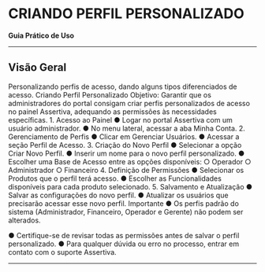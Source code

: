 # CRIANDO PERFIL PERSONALIZADO

**Guia Prático de Uso**

---

## Visão Geral

Personalizando perfis de acesso, dando alguns tipos diferenciados de
acesso.
Criando Perfil Personalizado
Objetivo: Garantir que os administradores do portal consigam criar perfis
personalizados de acesso no painel Assertiva, adequando as permissões às
necessidades específicas.
   1.​ Acesso ao Painel
   ●​ Logar no portal Assertiva com um usuário administrador.
   ●​ No menu lateral, acessar a aba Minha Conta.
   2.​ Gerenciamento de Perfis
   ●​ Clicar em Gerenciar Usuários.
   ●​ Acessar a seção Perfil de Acesso.
   3.​ Criação do Novo Perfil
   ●​ Selecionar a opção Criar Novo Perfil.
   ●​ Inserir um nome para o novo perfil personalizado.
   ●​ Escolher uma Base de Acesso entre as opções disponíveis:
○​ Operador
○​ Administrador
○​ Financeiro
   4.​ Definição de Permissões
   ●​ Selecionar os Produtos que o perfil terá acesso.
   ●​ Escolher as Funcionalidades disponíveis para cada produto
selecionado.
   5.​ Salvamento e Atualização
   ●​ Salvar as configurações do novo perfil.
   ●​ Atualizar os usuários que precisarão acessar esse novo perfil.
Importante
   ●​ Os perfis padrão do sistema (Administrador, Financeiro, Operador e
Gerente) não podem ser alterados.

   ●​ Certifique-se de revisar todas as permissões antes de salvar o perfil
personalizado.
   ●​ Para qualquer dúvida ou erro no processo, entrar em contato com o suporte
Assertiva.

---

